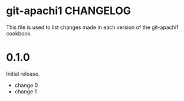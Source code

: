 # git-apachi1 CHANGELOG

This file is used to list changes made in each version of the git-apachi1 cookbook.

# 0.1.0

Initial release.

- change 0
- change 1

